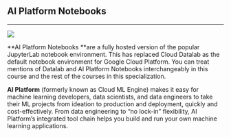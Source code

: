 ## AI Platform Notebooks

*****

![](https://d3c33hcgiwev3.cloudfront.net/imageAssetProxy.v1/IGfuA6NvEemn4xL11vEQ3A_92369ebd03b585b67858b60d8fd40255_jupyterlab-notebook.png?expiry=1600473600000&hmac=p78PtwsULs-cEA-u9QryR03jTMGfz1nGZag7fhKOKYs)



**AI Platform Notebooks **are a fully hosted version of the popular JupyterLab
notebook environment. This has replaced Cloud Datalab as the default notebook
environment for Google Cloud Platform. You can treat mentions of Datalab and AI
Platform Notebooks interchangeably in this course and the rest of the courses in
this specialization.

**AI Platform** (formerly known as Cloud ML Engine) makes it easy for machine
learning developers, data scientists, and data engineers to take their ML
projects from ideation to production and deployment, quickly and
cost-effectively. From data engineering to “no lock-in” flexibility, AI
Platform’s integrated tool chain helps you build and run your own machine
learning applications.


